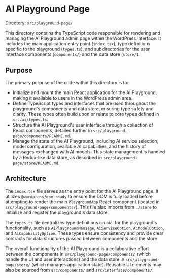 # AI Playground Page

Directory: `src/playground-page/`

This directory contains the TypeScript code responsible for rendering and managing the AI Playground admin page within the WordPress interface. It includes the main application entry point (`index.tsx`), type definitions specific to the playground (`types.ts`), and subdirectories for the user interface components (`components/`) and the data store (`store/`).

## Purpose

The primary purpose of the code within this directory is to:

- Initialize and mount the main React application for the AI Playground, making it available to users in the WordPress admin area.
- Define TypeScript types and interfaces that are used throughout the playground's components and data store, ensuring type safety and clarity. These types often build upon or relate to core types defined in `src/ai/types.ts`.
- Structure the AI Playground's user interface through a collection of React components, detailed further in `src/playground-page/components/README.md`.
- Manage the state of the AI Playground, including AI service selection, model configuration, available AI capabilities, and the history of messages exchanged with AI models. This state management is handled by a Redux-like data store, as described in `src/playground-page/store/README.md`.

## Architecture

The `index.tsx` file serves as the entry point for the AI Playground page. It utilizes `@wordpress/dom-ready` to ensure the DOM is fully loaded before attempting to render the main `PlaygroundApp` React component (located in `src/playground-page/components/`). This file also imports from `./store` to initialize and register the playground's data store.

The `types.ts` file centralizes type definitions crucial for the playground's functionality, such as `AiPlaygroundMessage`, `AiServiceOption`, `AiModelOption`, and `AiCapabilityOption`. These types ensure consistency and provide clear contracts for data structures passed between components and the store.

The overall functionality of the AI Playground is a collaborative effort between the components in `src/playground-page/components/` (which handle the UI and user interactions) and the data store in `src/playground-page/store/` (which manages application state). Reusable UI elements may also be sourced from `src/components/` and `src/interface/components/`.
